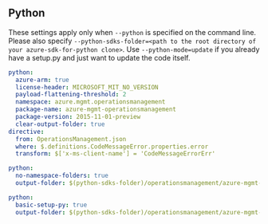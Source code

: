 ## Python

These settings apply only when `--python` is specified on the command line.
Please also specify `--python-sdks-folder=<path to the root directory of your azure-sdk-for-python clone>`.
Use `--python-mode=update` if you already have a setup.py and just want to update the code itself.

``` yaml $(python)
python:
  azure-arm: true
  license-header: MICROSOFT_MIT_NO_VERSION
  payload-flattening-threshold: 2
  namespace: azure.mgmt.operationsmanagement
  package-name: azure-mgmt-operationsmanagement
  package-version: 2015-11-01-preview
  clear-output-folder: true
directive:
  from: OperationsManagement.json
  where: $.definitions.CodeMessageError.properties.error
  transform: $['x-ms-client-name'] = 'CodeMessageErrorErr'
```
``` yaml $(python) && $(python-mode) == 'update'
python:
  no-namespace-folders: true
  output-folder: $(python-sdks-folder)/operationsmanagement/azure-mgmt-operationsmanagement/azure/mgmt/operationsmanagement
```
``` yaml $(python) && $(python-mode) == 'create'
python:
  basic-setup-py: true
  output-folder: $(python-sdks-folder)/operationsmanagement/azure-mgmt-operationsmanagement
```
